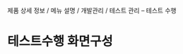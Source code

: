 <!--breadcrumb:제품 상세 정보 / 메뉴 설명 / 개발관리 / 테스트 관리 – 테스트 수행--><span class="md-breadcrumb">제품 상세 정보 / 메뉴 설명 / 개발관리 / 테스트 관리 – 테스트 수행</span>
# 테스트수행 화면구성
